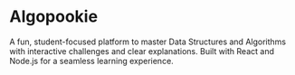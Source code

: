 # Algopookie
 A fun, student-focused platform to master Data Structures and Algorithms with interactive challenges and clear explanations. Built with React and Node.js for a seamless learning experience.

